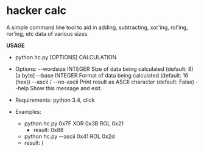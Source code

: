 hacker calc
=================

A simple command line tool to aid in adding, subtracting, xor'ing, rol'ing, ror'ing, etc data of various sizes.

**USAGE**

+ python hc.py [OPTIONS] CALCULATION
+ Options:
  --wordsize INTEGER    Size of data being calculated (default: 8) [a byte]
  --base INTEGER        Format of data being calculated (default: 16 (hex))
  --ascii / --no-ascii  Print result as ASCII character (default: False)
  --help                Show this message and exit.

+ Requirements: python 3.4, click

+ Examples:
  + python hc.py 0x7F XOR 0x3B ROL 0x21
    + result: 0x88
  +  python hc.py --ascii 0x41 ROL 0x2d
    + result: (